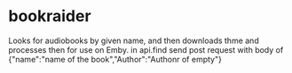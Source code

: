 # bookraider
Looks for audiobooks by given name, and then downloads thme and processes then for use on Emby.
in api.find send post request with body of {"name":"name of the book","Author":"Authonr of empty"}